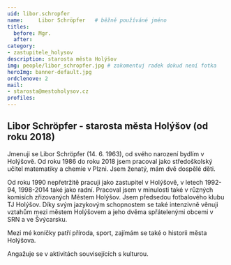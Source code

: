 ```yaml
---
uid: libor.schropfer
name:     Libor Schröpfer  	# běžně používáné jméno
titles:
  before: Mgr.
  after:
category:
- zastupitele_holysov
description: starosta města Holýšov
img: people/libor_schropfer.jpg # zakomentuj radek dokud není fotka
heroImg: banner-default.jpg
ordclenove: 2
mail:
- starosta@mestoholysov.cz
profiles:
---
```


## Libor Schröpfer - starosta města Holýšov (od roku 2018)

Jmenuji se Libor Schröpfer (14. 6. 1963), od svého narození bydlím v Holýšově. Od roku 1986 do roku 2018 jsem pracoval jako středoškolský učitel matematiky a chemie v Plzni. Jsem ženatý, mám dvě dospělé děti.

Od roku 1990 nepřetržitě pracuji jako zastupitel v Holýšově, v letech 1992-94, 1998-2014 také jako radní. Pracoval jsem v minulosti také v různých komisích zřizovaných Městem Holýšov. Jsem předsedou fotbalového klubu TJ Holýšov. Díky svým jazykovým schopnostem se také intenzivně věnuji vztahům mezi městem Holýšovem a jeho dvěma spřátelenými obcemi v SRN a ve Švýcarsku.

Mezi mé koníčky patří příroda, sport, zajímám se také o historii města Holýšova.

Angažuje se v aktivitách souvisejících s kulturou.
